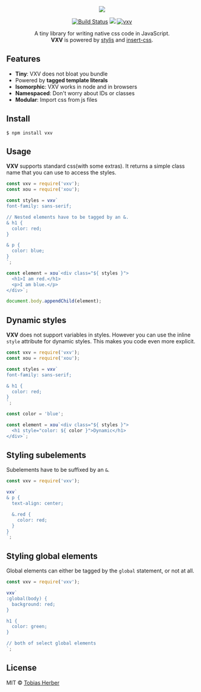 <p align="center">
  <img src="https://i.imgur.com/R4GAGr8.png" />
</p>

<p align="center">
  <a href="https://travis-ci.org/herber/vxv"><img src="https://travis-ci.org/herber/vxv.svg?branch=master" alt="Build Status"></a>
  <a href="https://codecov.io/gh/herber/vxv"><img src="https://codecov.io/gh/herber/vxv/branch/master/graph/badge.svg" /></a>
  <a href="https://npm.im/vxv"><img src="https://img.shields.io/npm/v/vxv.svg" alt="vxv"></a>
</p>

<p align="center">
  A tiny library for writing native css code in JavaScript.<br><b>VXV</b> is powered by <a href="https://github.com/thysultan/stylis.js">stylis</a> and <a href="https://github.com/substack/insert-css">insert-css</a>.
</p>

## Features
  - __Tiny__: VXV does not bloat you bundle
  - Powered by __tagged template literals__
  - __Isomorphic__: VXV works in node and in browsers
  - __Namespaced__: Don't worry about IDs or classes
  - __Modular__: Import css from js files

## Install

```
$ npm install vxv
```

## Usage

__VXV__ supports standard css(with some extras). It returns a simple class name that you can use to access the styles.

```js
const vxv = require('vxv');
const xou = require('xou');

const styles = vxv`
font-family: sans-serif;

// Nested elements have to be tagged by an &.
& h1 {
  color: red;
}

& p {
  color: blue;
}
`;

const element = xou`<div class="${ styles }">
  <h1>I am red.</h1>
  <p>I am blue.</p>
</div>`;

document.body.appendChild(element);
```

## Dynamic styles

__VXV__ does not support variables in styles. However you can use the inline `style` attribute for dynamic styles. This makes you code even more explicit.

```js
const vxv = require('vxv');
const xou = require('xou');

const styles = vxv`
font-family: sans-serif;

& h1 {
  color: red;
}
`;

const color = 'blue';

const element = xou`<div class="${ styles }">
  <h1 style="color: ${ color }">Dynamic</h1>
</div>`;
```

## Styling subelements

Subelements have to be suffixed by an `&`.

```js
const vxv = require('vxv');

vxv`
& p {
  text-align: center;

  &.red {
    color: red;
  }
}
`;
```

## Styling global elements

Global elements can either be tagged by the `global` statement, or not at all.

```js
const vxv = require('vxv');

vxv`
:global(body) {
  background: red;
}

h1 {
  color: green;
}

// both of select global elements
`;
```

## License

MIT © [Tobias Herber](http://tobihrbr.com)
